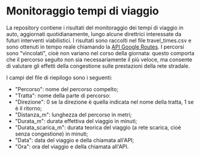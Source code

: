 # Monitoraggio tempi di viaggio

La repository contiene i risultati del monitoraggio dei tempi di viaggio in auto, aggiornati quotidianamente, 
lungo alcune direttrici interessate da futuri interventi viabilistici. I risultati sono raccolti nel file 
travel_times.csv e sono ottenuti in tempo reale chiamando la [API Google 
Routes](https://developers.google.com/maps/documentation/routes/overview). I percorsi sono "vincolati", cioè non 
variano nel corso della giornata: questo comporta che il percorso seguito non sia necessariamente il più veloce, 
ma consente di valutare gli effetti della congestione sulle prestazioni della rete stradale.

I campi del file di riepilogo sono i seguenti:
 - "Percorso": nome del percorso compelto;
 - "Tratta": nome della parte di percorso:
 - "Direzione": 0 se la direzione è quella indicata nel nome della tratta, 1 se è il ritorno;
 - "Distanza_m": lunghezza del percorso in metri;
 - "Durata_m": durata effettiva del viaggio in minuti;
 - "Durata_scarica_m": durata teorica del viaggio (a rete scarica, cioè senza congestione) in minuti;
 - "Data": data del viaggio e della chiamata all'API;
 - "Ora": ora del viaggio e della chiamata all'API.
